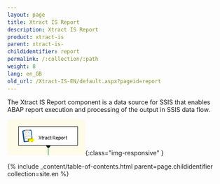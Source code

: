 ```yaml
---
layout: page
title: Xtract IS Report
description: Xtract IS Report
product: xtract-is
parent: xtract-is-
childidentifier: report
permalink: /:collection/:path
weight: 8
lang: en_GB
old_url: /Xtract-IS-EN/default.aspx?pageid=report
---
```


The Xtract IS Report component is a data source for SSIS that enables ABAP report execution and processing of the output in SSIS data flow.

![Report](/img/content/Report.png){:class="img-responsive" }

{% include _content/table-of-contents.html parent=page.childidentifier collection=site.en %}